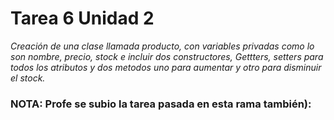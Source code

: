 # Tarea 6 Unidad 2
*Creación de una clase llamada producto, con variables privadas como lo son nombre, precio, stock e incluir dos constructores, Gettters, setters para todos los atributos y dos metodos uno para aumentar y otro para disminuir el stock.*

### NOTA: Profe se subio la tarea pasada en esta rama también):